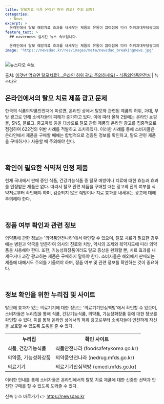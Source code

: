 ```yaml
---
title: 탈모치료 식품 온라인 허위 광고! 주의 요망!
categories:
  - News
excerpt: >
  온라인에서 탈모 예방치료 효과를 내세우는 제품의 유통이 많아짐에 따라 허위과대부당광고의 피해 사례도 늘어나고…
feature_text: >
  ## navernews 실시간 뉴스 속보입니다.

  온라인에서 탈모 예방치료 효과를 내세우는 제품의 유통이 많아짐에 따라 허위과대부당광고의 피해 사례도 늘어나고…
image: 'https://newsdao.kr/res/images/meta/newsdao_breakingnews.jpg'
---
```


![뉴스다오 속보](https://newsdao.kr/res/images/meta/newsdao_breakingnews.jpg)

<p>출처: <a href="https://newsdao.kr/3370" rel="dofollow">이것만 먹으면 탈모치료?…온라인 허위 광고 주의하세요! - 식품의약품안전처</a> | 뉴스다오</p>

<h2 data-ke-size="size26">온라인에서의 탈모 치료 제품 광고 문제</h2>
한국의 식품의약품안전처에 따르면, 온라인 상에서 탈모와 관련된 제품의 허위, 과대, 부당 광고로 인해 소비자들의 피해가 증가하고 있다. 이에 따라 올해 2월에는 온라인 쇼핑몰, SNS, 블로그, 중고마켓 등을 대상으로 탈모 관련 제품의 온라인 광고를 집중적으로 점검하여 622건의 위반 사례를 적발하고 조치하였다. 이러한 사례를 통해 소비자들은 온라인에서 제품을 구매할 때에는 합법적으로 검증된 정보를 확인하고, 탈모 관련 제품을 구매하거나 사용할 때 주의해야 한다.

<p data-ke-size="size16">&nbsp;</p>

<h2 data-ke-size="size26">확인이 필요한 식약처 인정 제품</h2>
현재 국내에서 판매 중인 식품, 건강기능식품 중 탈모 예방이나 치료에 대한 효능과 효과를 인정받은 제품은 없다. 따라서 탈모 관련 제품을 구매할 때는 광고의 진위 여부를 식약처로부터 확인해야 하며, 검증되지 않은 예방이나 치료 효과를 내세우는 광고에 대해 주의해야 한다.

<p data-ke-size="size16">&nbsp;</p>

<h2 data-ke-size="size26">정품 여부 확인과 관련 정보</h2>
의약품에 관한 정보는 '의약품안전나라'에서 확인할 수 있으며, 탈모 치료가 필요한 경우에는 병원과 약국을 방문하여 의사의 진료와 처방, 약사의 조제와 복약지도에 따라 의약품을 사용해야 한다. 또한, 기능성화장품이라도 탈모 증상을 완화할 뿐, 치료 효과를 내세우거나 과장 광고하는 제품은 구매하지 말아야 한다. 소비자들은 해외에서 판매되는 제품에 대해서도 주의를 기울여야 하며, 정품 여부 및 관련 정보를 확인하는 것이 중요하다.

<p data-ke-size="size16">&nbsp;</p>

<h2 data-ke-size="size26">정보 확인을 위한 누리집 및 사이트</h2>
탈모에 효과가 있는 의료기기에 대한 정보는 '의료기기안심책방'에서 확인할 수 있으며, 소비자들은 누리집을 통해 식품, 건강기능식품, 의약품, 기능성화장품 등에 대한 정보를 확인할 수 있다. 이를 통해 온라인 상에서의 허위 광고로부터 소비자들이 안전하게 자신을 보호할 수 있도록 도움을 줄 수 있다.

<table>
  <tr>
    <th>누리집</th>
    <th>확인 사이트</th>
  </tr>
  <tr>
    <td>식품, 건강기능식품</td>
    <td>식품안전나라 (foodsafetykorea.go.kr)</td>
  </tr>
  <tr>
    <td>의약품, 기능성화장품</td>
    <td>의약품안전나라 (nedrug.mfds.go.kr)</td>
  </tr>
  <tr>
    <td>의료기기</td>
    <td>의료기기안심책방 (emedi.mfds.go.kr)</td>
  </tr>
</table>

이러한 안내를 통해 소비자들은 온라인에서의 탈모 치료 제품에 대한 신중한 선택과 안전한 구매를 할 수 있도록 도와줄 수 있다. 

신속 뉴스 바로가기 👉 <a href="https://newsdao.kr" rel="dofollow">https://newsdao.kr</a>


